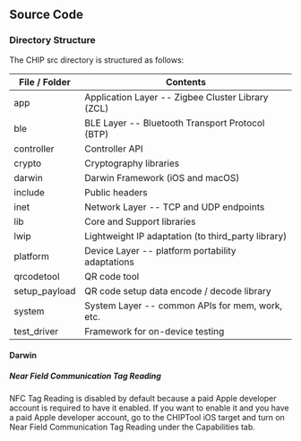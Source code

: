 ## Source Code

### Directory Structure

The CHIP src directory is structured as follows:

| File / Folder | Contents                                           |
| ------------- | -------------------------------------------------- |
| app           | Application Layer -- Zigbee Cluster Library (ZCL)  |
| ble           | BLE Layer -- Bluetooth Transport Protocol (BTP)    |
| controller    | Controller API                                     |
| crypto        | Cryptography libraries                             |
| darwin        | Darwin Framework (iOS and macOS)                   |
| include       | Public headers                                     |
| inet          | Network Layer -- TCP and UDP endpoints             |
| lib           | Core and Support libraries                         |
| lwip          | Lightweight IP adaptation (to third_party library) |
| platform      | Device Layer -- platform portability adaptations   |
| qrcodetool    | QR code tool                                       |
| setup_payload | QR code setup data encode / decode library         |
| system        | System Layer -- common APIs for mem, work, etc.    |
| test_driver   | Framework for on-device testing                    |

#### Darwin

##### Near Field Communication Tag Reading

NFC Tag Reading is disabled by default because a paid Apple developer account is
required to have it enabled. If you want to enable it and you have a paid Apple
developer account, go to the CHIPTool iOS target and turn on Near Field
Communication Tag Reading under the Capabilities tab.
